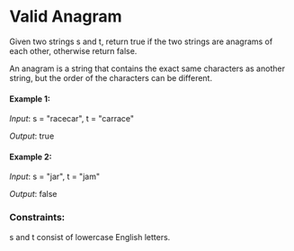 # Valid Anagram
Given two strings s and t, return true if the two strings are anagrams of each other, 
otherwise return false.

An anagram is a string that contains the exact same characters as another string, but the order of the characters can be different.

#### Example 1:

*Input*: s = "racecar", t = "carrace"

*Output*: true
#### Example 2:

*Input*: s = "jar", t = "jam"

*Output*: false

### Constraints:
s and t consist of lowercase English letters.